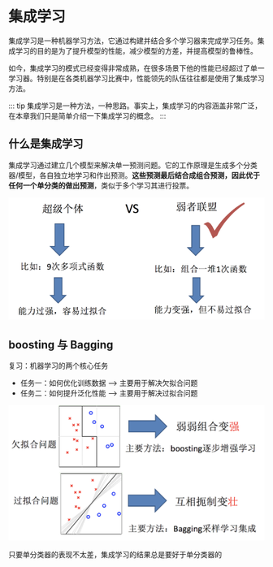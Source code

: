 # 集成学习

集成学习是一种机器学习方法，它通过构建并结合多个学习器来完成学习任务。集成学习的目的是为了提升模型的性能，减少模型的方差，并提高模型的鲁棒性。

如今，集成学习的模式已经变得非常成熟，在很多场景下他的性能已经超过了单一学习器。特别是在各类机器学习比赛中，性能领先的队伍往往都是使用了集成学习方法。

::: tip
集成学习是一种方法，一种思路。事实上，集成学习的内容涵盖非常广泛，在本章我们只是简单介绍一下集成学习的概念。
:::

## 什么是集成学习

集成学习通过建立几个模型来解决单一预测问题。它的工作原理是生成多个分类器/模型，各自独立地学习和作出预测。**这些预测最后结合成组合预测，因此优于任何一个单分类的做出预测**，类似于多个学习其进行投票。

![ensemble-learning](../images/ensemble/ensemble1.png)

## boosting 与 Bagging

复习：机器学习的两个核心任务

- 任务一：如何优化训练数据 —> 主要用于解决欠拟合问题
- 任务二：如何提升泛化性能 —> 主要用于解决过拟合问题

![image](../images/ensemble/ensemble3.png)

只要单分类器的表现不太差，集成学习的结果总是要好于单分类器的

